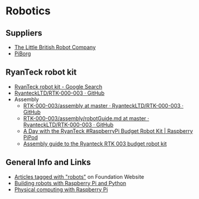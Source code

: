 # Robotics


## Suppliers

* [The Little British Robot Company](http://www.thelittlebritishrobotcompany.co.uk)
* [PiBorg](http://www.piborg.org/)

## RyanTeck robot kit

* [RyanTeck robot kit - Google Search](https://www.google.com/search?q=RyanTeck%20robot%20kit&gws_rd=ssl)
* [RyanteckLTD/RTK-000-003 · GitHub](https://github.com/RyanteckLTD/RTK-000-003)
* Assembly
	* [RTK-000-003/assembly at master · RyanteckLTD/RTK-000-003 · GitHub](https://github.com/RyanteckLTD/RTK-000-003/tree/master/assembly)
	* [RTK-000-003/assembly/robotGuide.md at master · RyanteckLTD/RTK-000-003 · GitHub](https://github.com/RyanteckLTD/RTK-000-003/blob/master/assembly/robotGuide.md)
	* [A Day with the RyanTeck #RaspberryPi Budget Robot Kit | Raspberry PiPod](http://www.recantha.co.uk/blog/?page_id=9549)
	* [Assembly guide to the Ryanteck RTK 003 budget robot kit](http://smstextblog.blogspot.co.uk/2014/05/assembly-guide-to-ryanteck-rtk-003.html)

## General Info and Links

* [Articles tagged with "robots"](http://www.raspberrypi.org/tag/robots/) on Foundation Website
* [Building robots with Raspberry Pi and Python](http://www.instructables.com/id/Building-robots-with-Raspberry-Pi-and-Python/)
* [Physical computing with Raspberry Pi](https://www.cl.cam.ac.uk/projects/raspberrypi/tutorials/robot/robot_control/)
